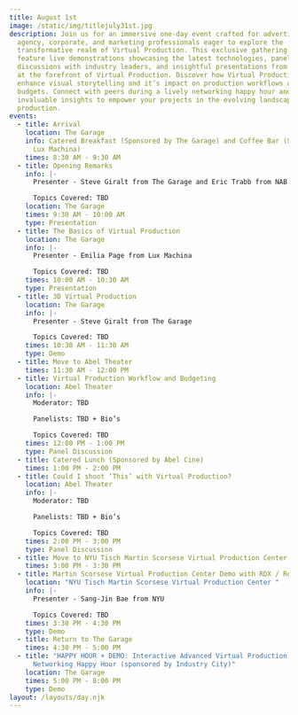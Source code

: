 ```yaml
---
title: August 1st
image: /static/img/titlejuly31st.jpg
description: Join us for an immersive one-day event crafted for advertising
  agency, corporate, and marketing professionals eager to explore the
  transformative realm of Virtual Production. This exclusive gathering will
  feature live demonstrations showcasing the latest technologies, panel
  discussions with industry leaders, and insightful presentations from experts
  at the forefront of Virtual Production. Discover how Virtual Production can
  enhance visual storytelling and it’s impact on production workflows and shoot
  budgets. Connect with peers during a lively networking happy hour and gain
  invaluable insights to empower your projects in the evolving landscape of film
  production.
events:
  - title: Arrival
    location: The Garage
    info: Catered Breakfast (Sponsored by The Garage) and Coffee Bar (Sponsored by
      Lux Machina)
    times: 8:30 AM - 9:30 AM
  - title: Opening Remarks
    info: |-
      Presenter - Steve Giralt from The Garage and Eric Trabb from NAB

      Topics Covered: TBD
    location: The Garage
    times: 9:30 AM - 10:00 AM
    type: Presentation
  - title: The Basics of Virtual Production
    location: The Garage
    info: |-
      Presenter - Emilia Page from Lux Machina

      Topics Covered: TBD
    times: 10:00 AM - 10:30 AM
    type: Presentation
  - title: 3D Virtual Production
    location: The Garage
    info: |-
      Presenter - Steve Giralt from The Garage

      Topics Covered: TBD
    times: 10:30 AM - 11:30 AM
    type: Demo
  - title: Move to Abel Theater
    times: 11:30 AM - 12:00 PM
  - title: Virtual Production Workflow and Budgeting
    location: Abel Theater
    info: |-
      Moderator: TBD

      Panelists: TBD + Bio’s

      Topics Covered: TBD
    times: 12:00 PM - 1:00 PM
    type: Panel Discussion
  - title: Catered Lunch (Sponsored by Abel Cine)
    times: 1:00 PM - 2:00 PM
  - title: Could I shoot ‘This’ with Virtual Production?
    location: Abel Theater
    info: |-
      Moderator: TBD

      Panelists: TBD + Bio’s

      Topics Covered: TBD
    times: 2:00 PM - 3:00 PM
    type: Panel Discussion
  - title: Move to NYU Tisch Martin Scorsese Virtual Production Center
    times: 3:00 PM - 3:30 PM
  - title: Martin Scorsese Virtual Production Center Demo with RDX / Rosco
    location: "NYU Tisch Martin Scorsese Virtual Production Center "
    info: |-
      Presenter - Sang-Jin Bae from NYU

      Topics Covered: TBD
    times: 3:30 PM - 4:30 PM
    type: Demo
  - title: Return to The Garage
    times: 4:30 PM - 5:00 PM
  - title: "HAPPY HOUR + DEMO: Interactive Advanced Virtual Production Demo and
      Networking Happy Hour (sponsored by Industry City)"
    location: The Garage
    times: 5:00 PM - 8:00 PM
    type: Demo
layout: /layouts/day.njk
---
```

